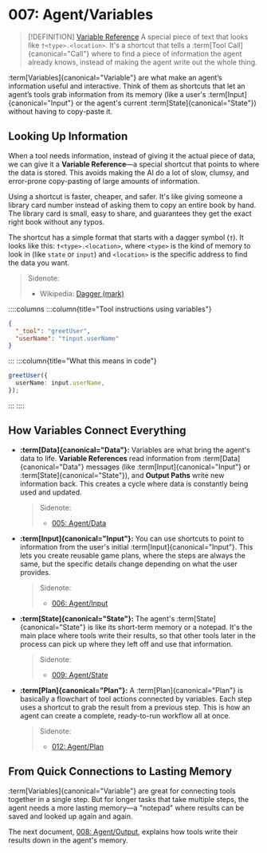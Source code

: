 # 007: Agent/Variables

> [!DEFINITION] [Variable Reference](./000_glossary.md)
> A special piece of text that looks like `†<type>.<location>`. It's a shortcut that tells a :term[Tool Call]{canonical="Call"} where to find a piece of information the agent already knows, instead of making the agent write out the whole thing.

:term[Variables]{canonical="Variable"} are what make an agent’s information useful and interactive. Think of them as shortcuts that let an agent’s tools grab information from its memory (like a user's :term[Input]{canonical="Input"} or the agent's current :term[State]{canonical="State"}) without having to copy-paste it.

## Looking Up Information

When a tool needs information, instead of giving it the actual piece of data, we can give it a **Variable Reference**—a special shortcut that points to where the data is stored. This avoids making the AI do a lot of slow, clumsy, and error-prone copy-pasting of large amounts of information.

Using a shortcut is faster, cheaper, and safer. It's like giving someone a library card number instead of asking them to copy an entire book by hand. The library card is small, easy to share, and guarantees they get the exact right book without any typos.

The shortcut has a simple format that starts with a dagger symbol (`†`). It looks like this: `†<type>.<location>`, where `<type>` is the kind of memory to look in (like `state` or `input`) and `<location>` is the specific address to find the data you want.

> Sidenote:
> - Wikipedia: [Dagger (mark)](<https://en.wikipedia.org/wiki/Dagger_(mark)>)

::::columns
:::column{title="Tool instructions using variables"}

```json
{
  "_tool": "greetUser",
  "userName": "†input.userName"
}
```

:::
:::column{title="What this means in code"}

```typescript
greetUser({
  userName: input.userName,
});
```

:::
::::

## How Variables Connect Everything

- **:term[Data]{canonical="Data"}:** Variables are what bring the agent's data to life. **Variable References** read information from :term[Data]{canonical="Data"} messages (like :term[Input]{canonical="Input"} or :term[State]{canonical="State"}), and **Output Paths** write new information back. This creates a cycle where data is constantly being used and updated.

  > Sidenote:
  > - [005: Agent/Data](./005_agent_data.md)

- **:term[Input]{canonical="Input"}:** You can use shortcuts to point to information from the user's initial :term[Input]{canonical="Input"}. This lets you create reusable game plans, where the steps are always the same, but the specific details change depending on what the user provides.

  > Sidenote:
  > - [006: Agent/Input](./006_agent_input.md)

- **:term[State]{canonical="State"}:** The agent's :term[State]{canonical="State"} is like its short-term memory or a notepad. It's the main place where tools write their results, so that other tools later in the process can pick up where they left off and use that information.

  > Sidenote:
  > - [009: Agent/State](./009_agent_state.md)

- **:term[Plan]{canonical="Plan"}:** A :term[Plan]{canonical="Plan"} is basically a flowchart of tool actions connected by variables. Each step uses a shortcut to grab the result from a previous step. This is how an agent can create a complete, ready-to-run workflow all at once.

  > Sidenote:
  > - [012: Agent/Plan](./012_agent_plan.md)

## From Quick Connections to Lasting Memory

:term[Variables]{canonical="Variable"} are great for connecting tools together in a single step. But for longer tasks that take multiple steps, the agent needs a more lasting memory—a "notepad" where results can be saved and looked up again and again.

The next document, [008: Agent/Output](./008_agent_output.md), explains how tools write their results down in the agent's memory.

